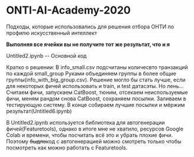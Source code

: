 # ONTI-AI-Academy-2020
Подходы, которые использовались для решения отбора ОНТИ по профилю искусственный интеллект

**Выполняя все ячейки вы не получите тот же результат, что и я**

Untitled2.ipynb -- Основной код


Кратко о решении:
В info_small.csv подсчитаны количесвто транзакций по каждой small_group
Руками объединяем группы в более общие группы(info_with_big_group.csv). Решение могло бы стать лучше, если для некоторых фичей 
использовать и train, и test датасэты. Но лень...
Считаем фичи, запускаем CatBoost, тюним, отсекаем неиспользуемые фичи, меням рандом снова CatBoost, сохраняем посылки.
Заливаем в тестирующую систему. В конце собираем лучшие посылки и мёржим результат(Untitled6.ipynb)


В Untitled2.ipynb используется библиотека для автогенерации фичей(Featuretools), однако в итоге мне не хватило, ресурсов Google Colab и времени, чтобы посчитать всё это и убрать плохие фичи. Поэтому ~~быдло~~код  с автогенерацией можно смотреть только чтобы посмотреть как можно работать с Featuretools.

